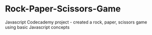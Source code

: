 # Rock-Paper-Scissors-Game
Javascript Codecademy project - created a rock, paper, scissors game using basic Javascript concepts
